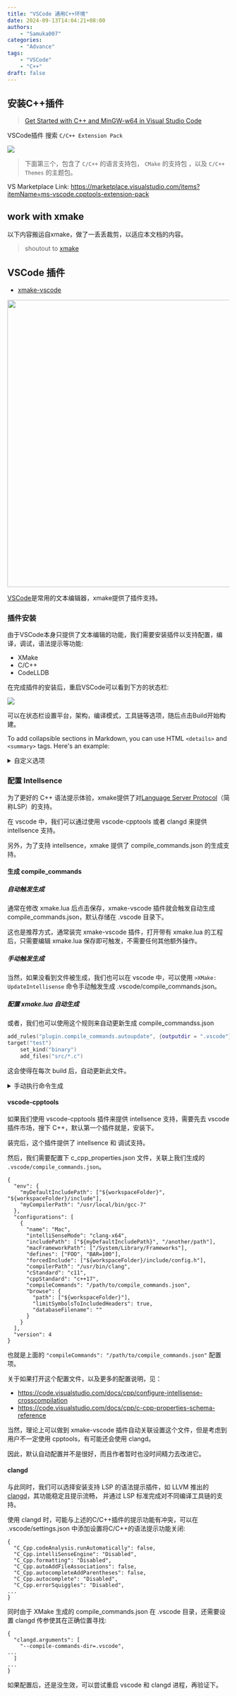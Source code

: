 ```yaml
---
title: "VSCode 通用C++环境"
date: 2024-09-13T14:04:21+08:00
authors: 
    - "Samuka007"
categories:
    - "Advance"
tags:
    - "VSCode"
    - "C++"
draft: false
---
```


## 安装C++插件

> [Get Started with C++ and MinGW-w64 in Visual Studio Code](https://code.visualstudio.com/docs/cpp/config-mingw#_prerequisites)

VSCode插件 搜索 `C/C++ Extension Pack`

![](https://code.visualstudio.com/assets/docs/cpp/cpp/cpp-extension.png)
> 下面第三个，包含了 `C/C++` 的语言支持包， `CMake` 的支持包 ，以及 `C/C++ Themes` 的主题包。

VS Marketplace Link: https://marketplace.visualstudio.com/items?itemName=ms-vscode.cpptools-extension-pack

## work with xmake
以下内容搬运自xmake，做了一丢丢裁剪，以适应本文档的内容。
> shoutout to [xmake](https://xmake.io/#/zh-cn/)

## VSCode 插件

* [xmake-vscode](https://github.com/xmake-io/xmake-vscode)

<img src="https://raw.githubusercontent.com/xmake-io/xmake-vscode/master/res/problem.gif" width="650px" />

[VSCode](https://code.visualstudio.com/)是常用的文本编辑器，xmake提供了插件支持。

### 插件安装

由于VSCode本身只提供了文本编辑的功能，我们需要安装插件以支持配置，编译，调试，语法提示等功能:

* XMake
* C/C++
* CodeLLDB

在完成插件的安装后，重启VSCode可以看到下方的状态栏:

![](/assets/img/guide/vscode_status_bar.png)

可以在状态栏设置平台，架构，编译模式，工具链等选项，随后点击Build开始构建。

To add collapsible sections in Markdown, you can use HTML `<details>` and `<summary>` tags. Here's an example:

<details>
<summary>自定义选项</summary>
如果这些选项不够，可以创建.vscode/settings.json并编写xmake需要的设置，如

```
{
...
  "xmake.additionalConfigArguments": [
    "--my_option=true"
  ],
...
}
```

其他xmake的选项也同样可以在settings.json中完成设置。修改后可通过 `> XMake: Configure` 命令刷新配置。

</details>

### 配置 Intellsence

为了更好的 C++ 语法提示体验，xmake提供了对[Language Server Protocol](https://microsoft.github.io/language-server-protocol/)（简称LSP）的支持。

在 vscode 中，我们可以通过使用 vscode-cpptools 或者 clangd 来提供 intellsence 支持。

另外，为了支持 intellsence，xmake 提供了 compile_commands.json 的生成支持。

#### 生成 compile_commands

##### 自动触发生成

通常在修改 xmake.lua 后点击保存，xmake-vscode 插件就会触发自动生成 compile_commands.json，默认存储在 .vscode 目录下。

这也是推荐方式，通常装完 xmake-vscode 插件，打开带有 xmake.lua 的工程后，只需要编辑 xmake.lua 保存即可触发，不需要任何其他额外操作。

##### 手动触发生成

当然，如果没看到文件被生成，我们也可以在 vscode 中，可以使用 `>XMake: UpdateIntellisense` 命令手动触发生成 .vscode/compile_commands.json。

##### 配置 xmake.lua 自动生成

或者，我们也可以使用这个规则来自动更新生成 compile_commandss.json

```lua
add_rules("plugin.compile_commands.autoupdate", {outputdir = ".vscode"})
target("test")
    set_kind("binary")
    add_files("src/*.c")
```

这会使得在每次 build 后，自动更新此文件。

<details>
<summary>手动执行命令生成</summary>

##### 手动执行命令生成

如果上述方式都无效，我们也可以执行命令来生成。

```console
$ xmake project -k compile_commands .vscode
```
</details>

#### vscode-cpptools

如果我们使用 vscode-cpptools 插件来提供 intellsence 支持，需要先去 vscode 插件市场，搜下 C++，默认第一个插件就是，安装下。

装完后，这个插件提供了 intellsence 和 调试支持。

然后，我们需要配置下 c_cpp_properties.json 文件，关联上我们生成的 `.vscode/compile_commands.json`。

```
{
  "env": {
    "myDefaultIncludePath": ["${workspaceFolder}", "${workspaceFolder}/include"],
    "myCompilerPath": "/usr/local/bin/gcc-7"
  },
  "configurations": [
    {
      "name": "Mac",
      "intelliSenseMode": "clang-x64",
      "includePath": ["${myDefaultIncludePath}", "/another/path"],
      "macFrameworkPath": ["/System/Library/Frameworks"],
      "defines": ["FOO", "BAR=100"],
      "forcedInclude": ["${workspaceFolder}/include/config.h"],
      "compilerPath": "/usr/bin/clang",
      "cStandard": "c11",
      "cppStandard": "c++17",
      "compileCommands": "/path/to/compile_commands.json",
      "browse": {
        "path": ["${workspaceFolder}"],
        "limitSymbolsToIncludedHeaders": true,
        "databaseFilename": ""
      }
    }
  ],
  "version": 4
}
```

也就是上面的 `"compileCommands": "/path/to/compile_commands.json"` 配置项。

关于如果打开这个配置文件，以及更多的配置说明，见：

- https://code.visualstudio.com/docs/cpp/configure-intellisense-crosscompilation
- https://code.visualstudio.com/docs/cpp/c-cpp-properties-schema-reference

当然，理论上可以做到 xmake-vscode 插件自动关联设置这个文件，但是考虑到用户不一定使用 cpptools，有可能还会使用 clangd。

因此，默认自动配置并不是很好，而且作者暂时也没时间精力去改进它。

#### clangd

与此同时，我们可以选择安装支持 LSP 的语法提示插件，如 LLVM 推出的[clangd](https://clangd.llvm.org/)，其功能稳定且提示流畅，
并通过 LSP 标准完成对不同编译工具链的支持。

使用 clangd 时，可能与上述的C/C++插件的提示功能有冲突，可以在 .vscode/settings.json 中添加设置将C/C++的语法提示功能关闭:

```
{
  "C_Cpp.codeAnalysis.runAutomatically": false,
  "C_Cpp.intelliSenseEngine": "Disabled",
  "C_Cpp.formatting": "Disabled",
  "C_Cpp.autoAddFileAssociations": false,
  "C_Cpp.autocompleteAddParentheses": false,
  "C_Cpp.autocomplete": "Disabled",
  "C_Cpp.errorSquiggles": "Disabled",
...
}
```

同时由于 XMake 生成的 compile_commands.json 在 .vscode 目录，还需要设置 clangd 传参使其在正确位置寻找:

```
{
  "clangd.arguments": [
    "--compile-commands-dir=.vscode",
...
  ]
...
}
```

如果配置后，还是没生效，可以尝试重启 vscode 和 clangd 进程，再验证下。
